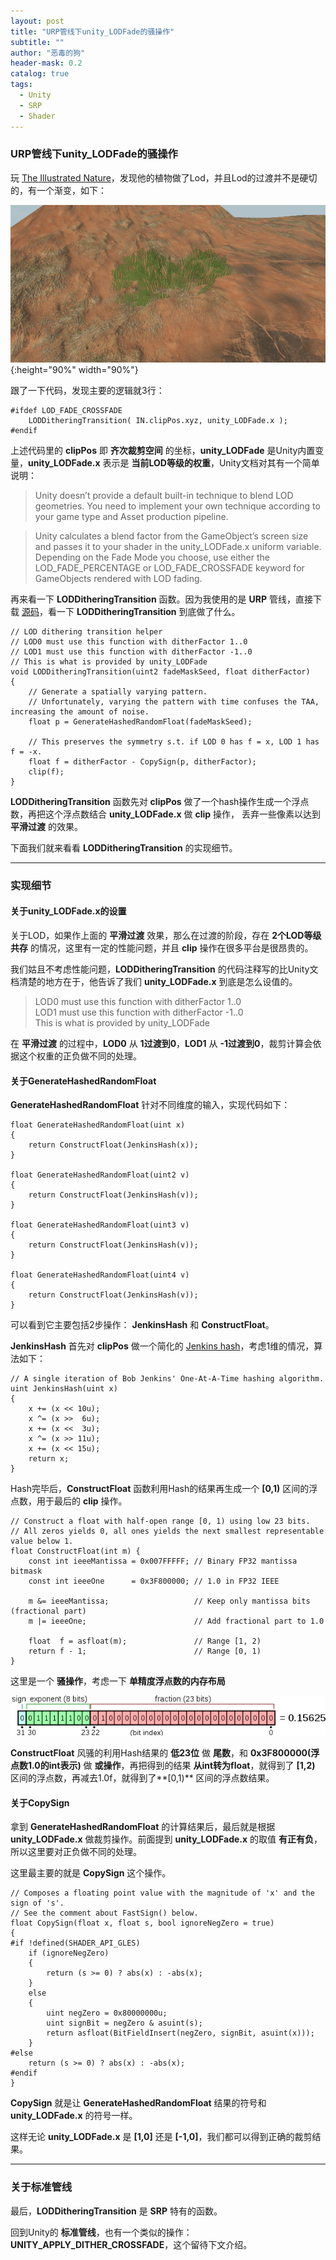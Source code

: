 ```yaml
---
layout: post
title: "URP管线下unity_LODFade的骚操作"
subtitle: ""
author: "恶毒的狗"
header-mask: 0.2
catalog: true
tags:
  - Unity
  - SRP
  - Shader
---
```


### URP管线下unity_LODFade的骚操作

玩 [The Illustrated Nature](https://assetstore.unity.com/packages/3d/vegetation/the-illustrated-nature-153939?aid=1101l85Tr)，发现他的植物做了Lod，并且Lod的过渡并不是硬切的，有一个渐变，如下：

![img](/img/shader-lod-fade/screenshot1.gif){:height="90%" width="90%"}

跟了一下代码，发现主要的逻辑就3行：

```
#ifdef LOD_FADE_CROSSFADE
	LODDitheringTransition( IN.clipPos.xyz, unity_LODFade.x );
#endif
```

上述代码里的 **clipPos** 即 **齐次裁剪空间** 的坐标，**unity_LODFade** 是Unity内置变量，**unity_LODFade.x** 表示是 **当前LOD等级的权重**，Unity文档对其有一个简单说明：

> Unity doesn’t provide a default built-in technique to blend LOD geometries. You need to implement your own technique according to your game type and Asset production pipeline.

> Unity calculates a blend factor from the GameObject’s screen size and passes it to your shader
 in the unity_LODFade.x uniform variable. Depending on the Fade Mode you choose, use either the LOD_FADE_PERCENTAGE or LOD_FADE_CROSSFADE keyword for GameObjects rendered with LOD fading.

再来看一下 **LODDitheringTransition** 函数。因为我使用的是 **URP** 管线，直接下载 [源码](https://github.com/Unity-Technologies/ScriptableRenderPipeline/)，看一下 **LODDitheringTransition** 到底做了什么。

```
// LOD dithering transition helper
// LOD0 must use this function with ditherFactor 1..0
// LOD1 must use this function with ditherFactor -1..0
// This is what is provided by unity_LODFade
void LODDitheringTransition(uint2 fadeMaskSeed, float ditherFactor)
{
    // Generate a spatially varying pattern.
    // Unfortunately, varying the pattern with time confuses the TAA, increasing the amount of noise.
    float p = GenerateHashedRandomFloat(fadeMaskSeed);

    // This preserves the symmetry s.t. if LOD 0 has f = x, LOD 1 has f = -x.
    float f = ditherFactor - CopySign(p, ditherFactor);
    clip(f);
}
```

**LODDitheringTransition** 函数先对 **clipPos** 做了一个hash操作生成一个浮点数，再把这个浮点数结合 **unity_LODFade.x** 做 **clip** 操作， 丢弃一些像素以达到 **平滑过渡** 的效果。

下面我们就来看看 **LODDitheringTransition** 的实现细节。

---

### 实现细节

#### 关于unity_LODFade.x的设置

关于LOD，如果作上面的 **平滑过渡** 效果，那么在过渡的阶段，存在 **2个LOD等级共存** 的情况，这里有一定的性能问题，并且 **clip** 操作在很多平台是很昂贵的。

我们姑且不考虑性能问题，**LODDitheringTransition** 的代码注释写的比Unity文档清楚的地方在于，他告诉了我们 **unity_LODFade.x** 到底是怎么设值的。

> LOD0 must use this function with ditherFactor 1..0 <br>
> LOD1 must use this function with ditherFactor -1..0 <br>
> This is what is provided by unity_LODFade

在 **平滑过渡** 的过程中，**LOD0** 从 **1过渡到0**，**LOD1** 从 **-1过渡到0**，裁剪计算会依据这个权重的正负做不同的处理。

#### 关于GenerateHashedRandomFloat

**GenerateHashedRandomFloat** 针对不同维度的输入，实现代码如下：

```
float GenerateHashedRandomFloat(uint x)
{
    return ConstructFloat(JenkinsHash(x));
}

float GenerateHashedRandomFloat(uint2 v)
{
    return ConstructFloat(JenkinsHash(v));
}

float GenerateHashedRandomFloat(uint3 v)
{
    return ConstructFloat(JenkinsHash(v));
}

float GenerateHashedRandomFloat(uint4 v)
{
    return ConstructFloat(JenkinsHash(v));
}
```

可以看到它主要包括2步操作： **JenkinsHash** 和 **ConstructFloat**。

**JenkinsHash** 首先对 **clipPos** 做一个简化的 [Jenkins hash](https://en.wikipedia.org/wiki/Jenkins_hash_function)，考虑1维的情况，算法如下：

```
// A single iteration of Bob Jenkins' One-At-A-Time hashing algorithm.
uint JenkinsHash(uint x)
{
    x += (x << 10u);
    x ^= (x >>  6u);
    x += (x <<  3u);
    x ^= (x >> 11u);
    x += (x << 15u);
    return x;
}
```

Hash完毕后，**ConstructFloat** 函数利用Hash的结果再生成一个 **[0,1)** 区间的浮点数，用于最后的 **clip** 操作。

```
// Construct a float with half-open range [0, 1) using low 23 bits.
// All zeros yields 0, all ones yields the next smallest representable value below 1.
float ConstructFloat(int m) {
    const int ieeeMantissa = 0x007FFFFF; // Binary FP32 mantissa bitmask
    const int ieeeOne      = 0x3F800000; // 1.0 in FP32 IEEE

    m &= ieeeMantissa;                   // Keep only mantissa bits (fractional part)
    m |= ieeeOne;                        // Add fractional part to 1.0

    float  f = asfloat(m);               // Range [1, 2)
    return f - 1;                        // Range [0, 1)
}
```

这里是一个 **骚操作**，考虑一下 **单精度浮点数的内存布局**

![img](/img/shader-lod-fade/screenshot2.png)

**ConstructFloat** 风骚的利用Hash结果的 **低23位** 做 **尾数**，和 **0x3F800000(浮点数1.0的int表示)** 做 **或操作**，再把得到的结果 **从int转为float**，就得到了 **[1,2)** 区间的浮点数，再减去1.0f，就得到了**[0,1)** 区间的浮点数结果。


#### 关于CopySign

拿到 **GenerateHashedRandomFloat** 的计算结果后，最后就是根据 **unity_LODFade.x** 做裁剪操作。前面提到 **unity_LODFade.x** 的取值 **有正有负**，所以这里要对正负做不同的处理。

这里最主要的就是 **CopySign** 这个操作。

```
// Composes a floating point value with the magnitude of 'x' and the sign of 's'.
// See the comment about FastSign() below.
float CopySign(float x, float s, bool ignoreNegZero = true)
{
#if !defined(SHADER_API_GLES)
    if (ignoreNegZero)
    {
        return (s >= 0) ? abs(x) : -abs(x);
    }
    else
    {
        uint negZero = 0x80000000u;
        uint signBit = negZero & asuint(s);
        return asfloat(BitFieldInsert(negZero, signBit, asuint(x)));
    }
#else
    return (s >= 0) ? abs(x) : -abs(x);
#endif
}
```

**CopySign** 就是让 **GenerateHashedRandomFloat** 结果的符号和 **unity_LODFade.x** 的符号一样。

这样无论 **unity_LODFade.x** 是 **[1,0]** 还是 **[-1,0]**，我们都可以得到正确的裁剪结果。

---

### 关于标准管线

最后，**LODDitheringTransition** 是 **SRP** 特有的函数。 

回到Unity的 **标准管线**，也有一个类似的操作： **UNITY_APPLY_DITHER_CROSSFADE**，这个留待下文介绍。







